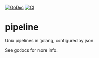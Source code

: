 [![GoDoc](https://godoc.org/github.com/jensneuse/pipeline?status.svg)](https://godoc.org/github.com/jensneuse/pipeline)
[![CI](https://github.com/jensneuse/pipeline/workflows/ci/badge.svg)](https://github.com/jensneuse/pipeline/workflows/ci/badge.svg)
# pipeline

Unix pipelines in golang, configured by json.

See godocs for more info.
